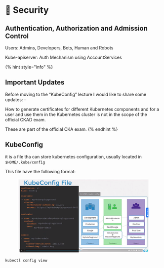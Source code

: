 # 👮 Security

## Authentication, Authorization and Admission Control

Users: Admins, Developers, Bots, Human and Robots

Kube-apiserver: Auth Mechanism using AccountServices

{% hint style="info" %}
## Important Updates

Before moving to the “KubeConfig” lecture I would like to share some updates: –

How to generate certificates for different Kubernetes components and for a user and use them in the Kubernetes cluster is not in the scope of the official CKAD exam.

These are part of the official CKA exam.
{% endhint %}

## KubeConfig

it is a file tha can store kubernetes configuration, usually located in `$HOME/.kube/config`

This file have the following format:

<figure><img src="../.gitbook/assets/image (2).png" alt=""><figcaption></figcaption></figure>

```
kubectl config view
```







